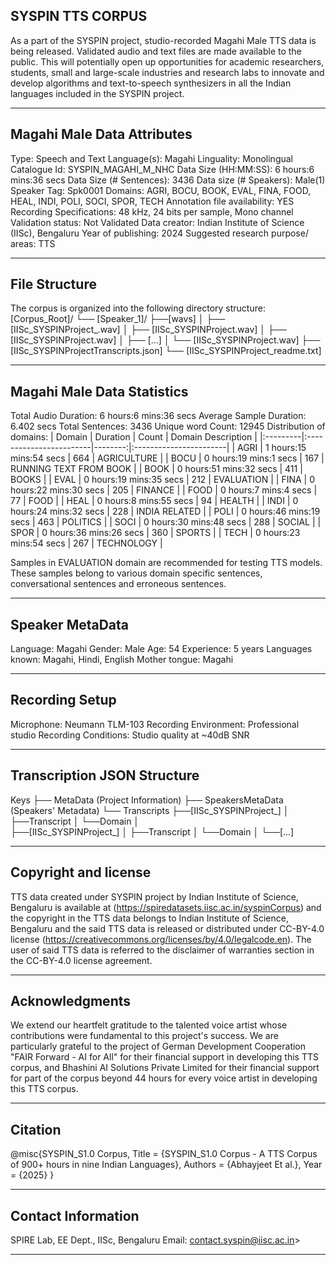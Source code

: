 ## SYSPIN TTS CORPUS

As a part of the SYSPIN project, studio-recorded Magahi Male TTS data is being released.
Validated audio and text files are made available to the public. This will potentially open up
opportunities for academic researchers, students, small and large-scale industries and research
labs to innovate and develop algorithms and text-to-speech synthesizers in all the Indian languages
included in the SYSPIN project.

---

## Magahi Male Data Attributes

Type: Speech and Text
Language(s): Magahi
Linguality: Monolingual
Catalogue Id: SYSPIN_MAGAHI_M_NHC
Data Size (HH:MM:SS): 6 hours:6 mins:36 secs
Data Size (# Sentences): 3436
Data size (# Speakers): Male(1)
Speaker Tag: Spk0001
Domains: AGRI, BOCU, BOOK, EVAL, FINA, FOOD, HEAL, INDI, POLI, SOCI, SPOR, TECH
Annotation file availability: YES
Recording Specifications: 48 kHz, 24 bits per sample, Mono channel
Validation status: Not Validated
Data creator: Indian Institute of Science (IISc), Bengaluru
Year of publishing: 2024
Suggested research purpose/ areas: TTS

---

## File Structure

The corpus is organized into the following directory structure:
[Corpus_Root]/
└── [Speaker_1]/
      ├──[wavs]
      │    ├── [IISc_SYSPINProject_<languageTag><genderTag><domainTag><uniqueID>.wav]
      │    ├── [IISc_SYSPINProject<languageTag><genderTag><domainTag><uniqueID>.wav]
      │    ├── [IISc_SYSPINProject<languageTag><genderTag><domainTag><uniqueID>.wav]
      │    ├── [...]
      │    └── [IISc_SYSPINProject<languageTag><genderTag><domainTag><uniqueID>.wav]
      ├── [IISc_SYSPINProject<languageTag><genderTag><speakerTag><qualityCheckTag>Transcripts.json]
      └── [IISc_SYSPINProject<languageTag><genderTag><speakerTag><qualityCheckTag>_readme.txt]

---

## Magahi Male Data Statistics

Total Audio Duration:    6 hours:6 mins:36 secs
Average Sample Duration: 6.402 secs
Total Sentences:         3436
Unique word Count:       12945
Distribution of domains:
| Domain   | Duration                |   Count | Domain Description     |
|:---------|:------------------------|--------:|:-----------------------|
| AGRI     | 1 hours:15 mins:54 secs |     664 | AGRICULTURE            |
| BOCU     | 0 hours:19 mins:1 secs  |     167 | RUNNING TEXT FROM BOOK |
| BOOK     | 0 hours:51 mins:32 secs |     411 | BOOKS                  |
| EVAL     | 0 hours:19 mins:35 secs |     212 | EVALUATION             |
| FINA     | 0 hours:22 mins:30 secs |     205 | FINANCE                |
| FOOD     | 0 hours:7 mins:4 secs   |     77  | FOOD                   |
| HEAL     | 0 hours:8 mins:55 secs  |     94  | HEALTH                 |
| INDI     | 0 hours:24 mins:32 secs |     228 | INDIA RELATED          |
| POLI     | 0 hours:46 mins:19 secs |     463 | POLITICS               |
| SOCI     | 0 hours:30 mins:48 secs |     288 | SOCIAL                 |
| SPOR     | 0 hours:36 mins:26 secs |     360 | SPORTS                 |
| TECH     | 0 hours:23 mins:54 secs |     267 | TECHNOLOGY             |

Samples in EVALUATION domain are recommended for testing TTS models. These samples belong to
various domain specific sentences, conversational sentences and erroneous sentences.

---

## Speaker MetaData

Language: Magahi
Gender: Male
Age: 54
Experience: 5 years
Languages known: Magahi, Hindi, English
Mother tongue: Magahi

---

## Recording Setup

Microphone: Neumann TLM-103
Recording Environment: Professional studio
Recording Conditions: Studio quality at ~40dB SNR

---

## Transcription JSON Structure

Keys
├── MetaData (Project Information)
├── SpeakersMetaData (Speakers' Metadata)
└── Transcripts
        ├──[IISc_SYSPINProject_<languageTag><genderTag><domainTag><uniqueID>]
        │ 			├──Transcript
        │ 			└──Domain
        │ 		
        ├──[IISc_SYSPINProject<languageTag><genderTag><domainTag>_<uniqueID>]
        │ 			├──Transcript
        │ 			└──Domain
        │
        └──[...]

---

## Copyright and license

TTS data created under SYSPIN project by Indian Institute of Science, Bengaluru is available
at (https://spiredatasets.iisc.ac.in/syspinCorpus) and the copyright in the TTS data belongs to
Indian Institute of Science, Bengaluru and the said TTS data is released or distributed under
CC-BY-4.0 license (https://creativecommons.org/licenses/by/4.0/legalcode.en). The user of
said TTS data is referred to the disclaimer of warranties section in the CC-BY-4.0 license
agreement.

---

## Acknowledgments

We extend our heartfelt gratitude to the talented voice artist whose contributions were
fundamental to this project's success.
We are particularly grateful to the project of German Development Cooperation "FAIR Forward - AI
for All" for their financial support in developing this TTS corpus, and Bhashini AI Solutions 
Private Limited for their financial support for part of the corpus beyond 44 hours for every 
voice artist in developing this TTS corpus.

---

## Citation

@misc{SYSPIN_S1.0 Corpus,
     	Title = {SYSPIN_S1.0 Corpus - A TTS Corpus of 900+ hours in nine Indian Languages},
     	Authors = {Abhayjeet Et al.},
     	Year = {2025}
}

---

## Contact Information

SPIRE Lab, EE Dept., IISc, Bengaluru
Email: contact.syspin@iisc.ac.in>

---
